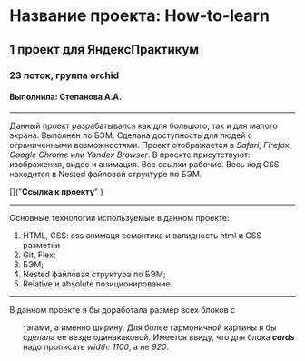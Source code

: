 
# Название проекта: __How-to-learn__
## 1 проект для ЯндексПрактикум
### 23 поток, группа orchid
#### Выполнила: Степанова А.А.
___________________________
Данный проект разрабатывался как для большого, так и для малого экрана. Выполнен по БЭМ. Сделана доступность для людей с ограниченными возможностями.
Проект отображается в _Safari_, _Firefox_, _Google Chrome_ или _Yandex Browser_. В проекте присутствуют: изображения, видео и анимация. Все ссылки рабочие. Весь код CSS находится в Nested файловой структуре по БЭМ.

[]("__Ссылка к проекту__"
)
___________________________
Основные технологии используемые в данном проекте:
1. HTML, CSS:
   css анимаця
   семантика и валидность html и CSS разметки
2. Git, Flex;
3. БЭМ;
4. Nested файловая структура по БЭМ;
5. Relative и absolute позиционирование.
___________________________
В данном проекте я бы доработала размер всех блоков с <ul> тэгами, а именно ширину. Для более гармоничной картины я бы сделала ее везде одинакаковой.
Имеется ввиду, что для блока __*cards*__ надо прописать _width: 1100_, а не _920_.


